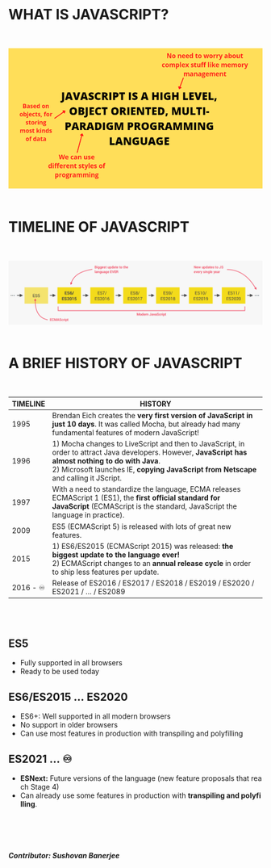 <br>

# WHAT IS JAVASCRIPT?

<br>

![image](js-1.png)
<br><br>

# TIMELINE OF JAVASCRIPT

<br>

![image](js-2.png)
<br><br>

# A BRIEF HISTORY OF JAVASCRIPT

<br>

| TIMELINE  | HISTORY                                                                                                                                                                                                                                              |
|-----------|------------------------------------------------------------------------------------------------------------------------------------------------------------------------------------------------------------------------------------------------------|
| 1995      | Brendan Eich creates the **very first version of JavaScript in just 10 days**. It was called Mocha, but already had many fundamental features of modern JavaScript!                                                                                  |
| 1996      | 1) Mocha changes to LiveScript and then to JavaScript, in order to attract Java developers. However, **JavaScript has almost nothing to do with Java**. <br>  2) Microsoft launches IE, **copying JavaScript from Netscape** and calling it JScript. |
| 1997      | With a need to standardize the language, ECMA releases ECMAScript 1 (ES1), the **first official standard for JavaScript** (ECMAScript is the standard, JavaScript the language in practice).                                                         |
| 2009      | ES5 (ECMAScript 5) is released with lots of great new features.                                                                                                                                                                                      |
| 2015      | 1) ES6/ES2015 (ECMAScript 2015) was released: **the biggest update to the language ever!** <br>  2) ECMAScript changes to an **annual release cycle** in order to ship less features per update.                                                     |
| 2016 - ♾  |  Release of ES2016 / ES2017 / ES2018 / ES2019 / ES2020 / ES2021 / … / ES2089                                                                                                                                                                         |

<br><br>

## ES5 

- Fully supported in all browsers
- Ready to be used today

## ES6/ES2015 ... ES2020 

- ES6+: Well supported in all modern browsers
- No support in older browsers
- Can use most features in production with transpiling and polyfilling

## ES2021 ... ♾ 

- **ESNext:** Future versions of the language (new feature proposals that reach Stage 4)
- Can already use some features in production with **transpiling and polyfilling**.

<br><br><br>

##### Contributor: Sushovan Banerjee 
